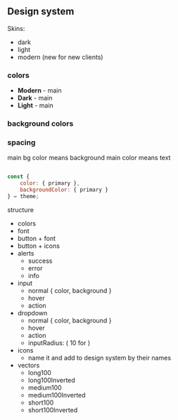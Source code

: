 ## Design system

Skins: 
- dark
- light
- modern (new for new clients)

### colors
- **Modern** - main  
- **Dark** - main
- **Light** - main

### background colors 

### spacing 



main bg color means background 
main color means text

```js

const {
    color: { primary },
    backgroundColor: { primary }
} = theme;
```

structure

- colors
- font 
- button + font
- button + icons 
- alerts
  - success
  - error
  - info
- input
  - normal { color, background }
  - hover
  - action
- dropdown
    - normal { color, background }
    - hover
    - action
    - inputRadius:  ( 10 for )
- icons
  - name it and add to design system by their names
- vectors
  - long100
  - long100Inverted
  - medium100
  - medium100Inverted
  - short100
  - short100Inverted
